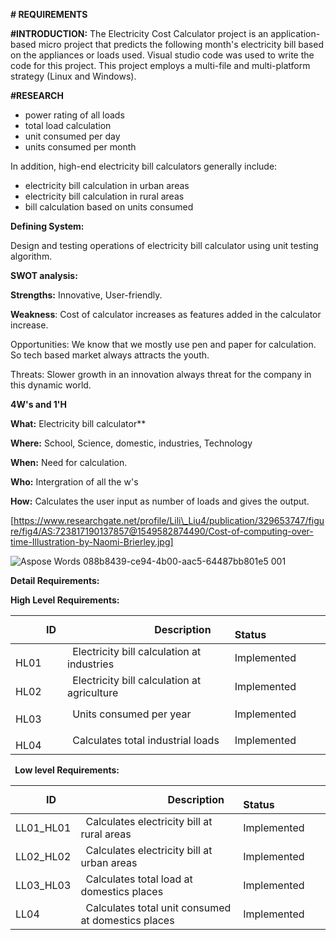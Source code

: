 **# REQUIREMENTS**

**#INTRODUCTION:** The Electricity Cost Calculator project is an application-based micro project that predicts the following month's electricity bill based on the appliances or loads used. Visual studio code was used to write the code for this project. This project employs a multi-file and multi-platform strategy (Linux and Windows).

**#RESEARCH**

- power rating of all loads
- total load calculation
- unit consumed per day
- units consumed per month

In addition, high-end electricity bill calculators generally include:

- electricity bill calculation in urban areas
- electricity bill calculation in rural areas
- bill calculation based on units consumed


**Defining System:** 

Design and testing operations of electricity bill calculator using unit testing algorithm.

**SWOT analysis:**

**Strengths:** Innovative, User-friendly.

**Weakness**: Cost of calculator increases as features added in the calculator increase.

Opportunities: We know that we mostly use pen and paper for calculation. So tech based market always attracts the youth.

Threats: Slower growth in an innovation always threat for the company in this dynamic world.


**4W's and 1'H**

**What:**  Electricity bill calculator**     

**Where:** School, Science, domestic, industries, Technology

**When:** Need for calculation.

**Who:** Intergration of all the w's

**How:** Calculates the user input as number of loads and gives the output.


[https://www.researchgate.net/profile/Lili\_Liu4/publication/329653747/figure/fig4/AS:723817190137857@1549582874490/Cost-of-computing-over-time-Illustration-by-Naomi-Brierley.jpg]

![Aspose Words 088b8439-ce94-4b00-aac5-64487bb801e5 001](https://user-images.githubusercontent.com/89764315/132320020-ab527da5-1522-4eb4-b645-75367eb9363a.png)

**Detail Requirements:**

**High Level Requirements:**

|`      `**ID**|`                 `**Description**|`            `**Status**|
| :- | :- | :- |
|`    `HL01|` `Electricity bill calculation at industries|Implemented|
|`    `HL02|` `Electricity bill calculation at agriculture|Implemented|
|`    `HL03|` `Units consumed per year|Implemented|
|`    `HL04|` `Calculates total industrial loads|Implemented|

` `**Low level Requirements:**

|`      `**ID**|`                 `**Description**|`            `**Status**|
| :- | :- | :- |
|LL01\_HL01|` `Calculates electricity bill at rural areas|Implemented|
|LL02\_HL02|` `Calculates electricity bill at urban areas|Implemented|
|LL03\_HL03|` `Calculates total load at domestics places|Implemented|
|LL04|` `Calculates total unit consumed at domestics places|Implemented|
